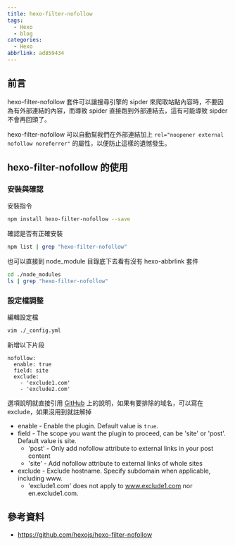 ```yaml
---
title: hexo-filter-nofollow
tags:
  - Hexo
  - blog
categories:
  - Hexo
abbrlink: ad859434
---
```


## 前言

hexo-filter-nofollow 套件可以讓搜尋引擎的 sipder 來爬取站點內容時，不要因為有外部連結的內容，而導致 spider 直接跑到外部連結去，這有可能導致 sipder 不會再回頭了。

hexo-filter-nofollow 可以自動幫我們在外部連結加上 `rel="noopener external nofollow noreferrer"` 的屬性，以便防止這樣的遺憾發生。

<!-- more -->

## hexo-filter-nofollow 的使用

### 安裝與確認

安裝指令

```bash
npm install hexo-filter-nofollow --save
```

確認是否有正確安裝

```bash
npm list | grep "hexo-filter-nofollow"
```

也可以直接到 node_module 目錄底下去看有沒有 hexo-abbrlink 套件

```bash
cd ./node_modules
ls | grep "hexo-filter-nofollow"
```

### 設定檔調整

編輯設定檔

```bash
vim ./_config.yml
```

新增以下片段
```
nofollow:
  enable: true
  field: site
  exclude:
    - 'exclude1.com'
    - 'exclude2.com'
```

選項說明就直接引用 [GitHub](https://github.com/hexojs/hexo-filter-nofollow) 上的說明，如果有要排除的域名，可以寫在 exclude，如果沒用到就註解掉

- enable - Enable the plugin. Default value is `true`.
- field - The scope you want the plugin to proceed, can be 'site' or 'post'. Default value is site.
  - 'post' - Only add nofollow attribute to external links in your post content
  - 'site' - Add nofollow attribute to external links of whole sites
- exclude - Exclude hostname. Specify subdomain when applicable, including www.
  - 'exclude1.com' does not apply to www.exclude1.com nor en.exclude1.com.

## 參考資料

- https://github.com/hexojs/hexo-filter-nofollow
